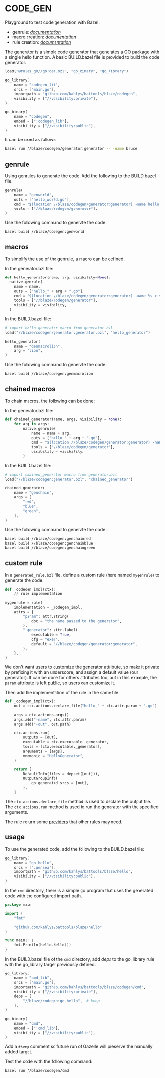 # CODE_GEN

Playground to test code generation with Bazel.

- genrule: _[documentation](https://bazel.build/reference/be/general#genrule)_
- macro creation: _[documentation](https://bazel.build/extending/macros)_
- rule creation: _[documentation](https://bazel.build/extending/rules)_

The generator is a simple code generator that generates a GO package with a single hello function.
A basic BUILD.bazel file is provided to build the code generator.

```python
load("@rules_go//go:def.bzl", "go_binary", "go_library")

go_library(
    name = "codegen_lib",
    srcs = ["main.go"],
    importpath = "github.com/kahlys/battools/blaze/codegen",
    visibility = ["//visibility:private"],
)

go_binary(
    name = "codegen",
    embed = [":codegen_lib"],
    visibility = ["//visibility:public"],
)
```

It can be used as follows:

```sh
bazel run //blaze/codegen/generator:generator -- -name bruce
```

## genrule

Using genrules to generate the code. Add the following to the BUILD.bazel file.

```python
genrule(
    name = "genworld",
    outs = ["hello_world.go"],
    cmd = "$(location //blaze/codegen/generator:generator) -name hello > $@",
    tools = ["//blaze/codegen/generator"],
)
```

Use the following command to generate the code:

```sh
bazel build //blaze/codegen:genworld
```

## macros

To simplify the use of the genrule, a macro can be defined.

In the generator.bzl file:

```python
def hello_generator(name, arg, visibility=None):
  native.genrule(
    name = name,
    outs = ["hello_" + arg + ".go"],
    cmd = "$(location //blaze/codegen/generator:generator) -name %s > $@" % arg,
    tools = ["//blaze/codegen/generator"],
    visibility = visibility,
  )
```

In the BUILD.bazel file:

```python
# import hello_generator macro from generator.bzl
load("//blaze/codegen/generator:generator.bzl", "hello_generator")

hello_generator(
    name = "genmacrolion",
    arg = "lion",
)
```

Use the following command to generate the code:

```sh
bazel build //blaze/codegen:genmacrolion
```

## chained macros

To chain macros, the following can be done:

In the generator.bzl file:

```python
def chained_generator(name, args, visibility = None):
    for arg in args:
        native.genrule(
            name = name + arg,
            outs = ["hello_" + arg + ".go"],
            cmd = "$(location //blaze/codegen/generator:generator) -name %s > $@" % arg,
            tools = ["//blaze/codegen/generator"],
            visibility = visibility,
        )
```

In the BUILD.bazel file:

```python
# import chained_generator macro from generator.bzl
load("//blaze/codegen:generator.bzl", "chained_generator")

chained_generator(
    name = "genchain",
    args = [
        "red",
        "blue",
        "green",
    ],
)
```

Use the following command to generate the code:

```sh
bazel build //blaze/codegen:genchainred
bazel build //blaze/codegen:genchainblue
bazel build //blaze/codegen:genchaingreen
```

## custom rule

In a `generated_rule.bzl` file, define a custom rule (here named `mygenrule`) to generate the code.

```python
def _codegen_impl(ctx):
    // rule implementation

mygenrule = rule(
    implementation = _codegen_impl,
    attrs = {
        "param": attr.string(
            doc = "the name passed to the generator",
        ),
        "_generator": attr.label(
            executable = True,
            cfg = "exec",
            default = "//blaze/codegen/generator:generator",
        ),
    },
)
```

We don't want users to customize the generator attribute, so make it private by prefixing it with an underscore, and assign a default value (our generator). It can be done for others attributes too, but in this example, the `param` attribute is left public, so users can customize it.

Then add the implementation of the rule in the same file.

```python
def _codegen_impl(ctx):
    out = ctx.actions.declare_file("hello_" + ctx.attr.param + ".go")

    args = ctx.actions.args()
    args.add("-name", ctx.attr.param)
    args.add("-out", out.path)

    ctx.actions.run(
        outputs = [out],
        executable = ctx.executable._generator,
        tools = [ctx.executable._generator],
        arguments = [args],
        mnemonic = "HelloGenerator",
    )

    return [
        DefaultInfo(files = depset([out])),
        OutputGroupInfo(
            go_generated_srcs = [out],
        ),
    ]
```

The `ctx.actions.declare_file` method is used to declare the output file. The `ctx.actions.run` method is used to run the generator with the specified arguments.

The rule return some [providers](https://docs.bazel.build/versions/main/skylark/rules.html#providers) that other rules may need.

## usage

To use the generated code, add the following to the BUILD.bazel file:

```python
go_library(
    name = "go_hello",
    srcs = [":gensea"],
    importpath = "github.com/kahlys/battools/blaze/hello",
    visibility = ["//visibility:public"],
)
```

In the `cmd` directory, there is a simple go program that uses the generated code with the configured import path.

```go
package main

import (
	"fmt"

	"github.com/kahlys/battools/blaze/hello"
)

func main() {
	fmt.Println(hello.Hello())
}
```

In the BUILD.bazel file of the `cmd` directory, add _deps_ to the go_library rule with the go_library target previously defined.

```python
go_library(
    name = "cmd_lib",
    srcs = ["main.go"],
    importpath = "github.com/kahlys/battools/blaze/codegen/cmd",
    visibility = ["//visibility:private"],
    deps = [
        "//blaze/codegen:go_hello",  # keep
    ],
)

go_binary(
    name = "cmd",
    embed = [":cmd_lib"],
    visibility = ["//visibility:public"],
)
```

Add a `#keep` comment so future run of Gazelle will preserve the manually added target.

Test the code with the following command:

```sh
bazel run //blaze/codegen/cmd
```
